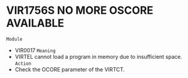 # VIR1756S NO MORE OSCORE AVAILABLE
`Module`
- VIR0017
`Meaning`
- VIRTEL cannot load a program in memory due to insufficient space.
`Action`
- Check the OCORE parameter of the VIRTCT.
